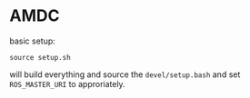 # AMDC

basic setup:

```
source setup.sh
```

will build everything and source the `devel/setup.bash` and set `ROS_MASTER_URI`
to approriately.
